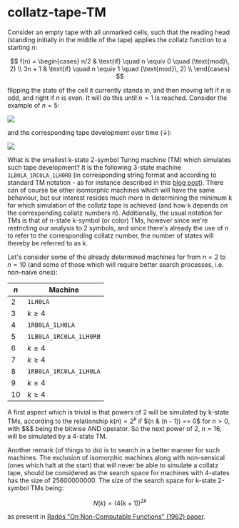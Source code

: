 # collatz-tape-TM

Consider an empty tape with all unmarked cells, such that the reading head (standing initially in the middle of the tape) applies the collatz function to a starting $n$:

$$
f(n) = \begin{cases}
n/2 & \text{if} \quad n \equiv 0 \quad (\text{mod}\, 2) \\
3n + 1 & \text{if} \quad n \equiv 1 \quad (\text{mod}\, 2) \\
\end{cases}
$$

flipping the state of the cell it currently stands in, and then moving left if $n$ is odd, and right if $n$ is even. It will do this until $n = 1$ is reached. Consider the example of $n = 5$:

![](/misc_data/collatz_tape5.gif)

and the corresponding tape development over time ($\downarrow$):

![](/misc_data/developed_collatz_tape5.png)

What is the smallest k-state 2-symbol Turing machine (TM) which simulates such tape development? It is the following 3-state machine `1LB0LA_1RC0LA_1LH0RB` (in corresponding string format and according to standard TM notation - as for instance described in this [blog post](https://www.sligocki.com/2022/10/09/standard-tm-format.html)). There can of course be other isomorphic machines which will have the same behaviour, but our interest resides much more in determining the minimum k for which simulation of the collatz tape is achieved (and how k depends on the corresponding collatz numbers n). Additionally, the usual notation for TMs is that of n-state k-symbol (or color) TMs, however since we're restricting our analysis to 2 symbols, and since there's already the use of n to refer to the corresponding collatz number, the number of states will thereby be referred to as k. 

Let's consider some of the already determined machines for from $n = 2$ to $n = 10$ (and some of those which will require better search processes, i.e. non-naïve ones):

|$n$| Machine |
|---|---|
|2|`1LH0LA`|
|3|$k ≥ 4$|
|4|`1RB0LA_1LH0LA`|
|5|`1LB0LA_1RC0LA_1LH0RB`|
|6|$k ≥ 4$|
|7|$k ≥ 4$|
|8|`1RB0LA_1RC0LA_1LH0LA`|
|9|$k ≥ 4$|
|10|$k ≥ 4$|

A first aspect which is trivial is that powers of 2 will be simulated by k-state TMs, according to the relationship $k(n) = 2^{k}$ if $(n & (n - 1)) == 0$ for $n > 0$, with $&$ being the bitwise AND operator. So the next power of 2, $n = 16$, will be simulated by a 4-state TM.

Another remark (of things to do) is to search in a better manner for such machines. The exclusion of isomorphic machines along with non-sensical (ones which halt at the start) that will never be able to simulate a collatz tape, should be considered as the search space for machines with 4-states has the size of 25600000000. The size of the search space for k-state 2-symbol TMs being:

$$
N(k) = (4(k + 1))^{2k}
$$

as present in [Radós "On Non-Computable Functions" (1962) paper](https://gwern.net/doc/cs/computable/1962-rado.pdf).